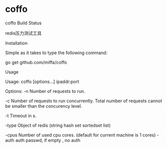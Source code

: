 # coffo
coffo
Build Status

redis压力测试工具

Installation

Simple as it takes to type the following command:

go get github.com/miffa/coffo


Usage

Usage: coffo [options...] ipaddr:port

Options:
  -n  Number of requests to run.
  
  -c  Number of requests to run concurrently. Total number of requests cannot
      be smaller than the concurency level.
      
  -t  Timeout in s.
  
  -type Object of redis (string hash set sortedset list)

  -cpus                 Number of used cpu cores.
                        (default for current machine is 1 cores)
  -auth auth passwd, if empty , no auth
